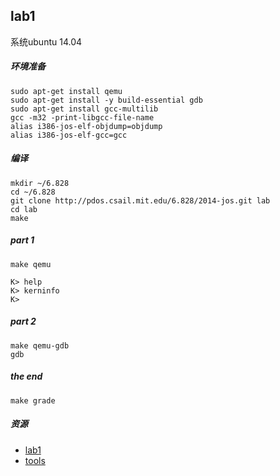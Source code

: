 ## lab1
 
系统ubuntu 14.04

##### 环境准备
```
sudo apt-get install qemu
sudo apt-get install -y build-essential gdb
sudo apt-get install gcc-multilib
gcc -m32 -print-libgcc-file-name
alias i386-jos-elf-objdump=objdump
alias i386-jos-elf-gcc=gcc
```

##### 编译
```
mkdir ~/6.828
cd ~/6.828
git clone http://pdos.csail.mit.edu/6.828/2014-jos.git lab
cd lab
make
```

##### part 1
```
make qemu

K> help
K> kerninfo
K>
```


##### part 2
```
make qemu-gdb
gdb
```

##### the end
```
make grade
```

##### 资源
* [lab1][]
* [tools][]


[lab1]:http://pdos.csail.mit.edu/6.828/2014/labs/lab1/
[tools]:http://pdos.csail.mit.edu/6.828/2014/tools.html
